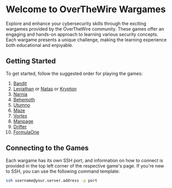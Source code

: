 # Welcome to OverTheWire Wargames

Explore and enhance your cybersecurity skills through the exciting wargames provided by the OverTheWire community. These games offer an engaging and hands-on approach to learning various security concepts. Each wargame presents a unique challenge, making the learning experience both educational and enjoyable.

## Getting Started

To get started, follow the suggested order for playing the games:

1. [Bandit](https://overthewire.org/wargames/bandit/)
2. [Leviathan](https://overthewire.org/wargames/leviathan/) or [Natas](https://overthewire.org/wargames/natas/) or [Krypton](https://overthewire.org/wargames/krypton/)
3. [Narnia](https://overthewire.org/wargames/narnia/)
4. [Behemoth](https://overthewire.org/wargames/behemoth/)
5. [Utumno](https://overthewire.org/wargames/utumno/)
6. [Maze](https://overthewire.org/wargames/maze/)
7. [Vortex](https://overthewire.org/wargames/vortex/)
8. [Manpage](https://overthewire.org/wargames/manpage/)
9. [Drifter](https://overthewire.org/wargames/drifter/)
10. [FormulaOne](https://overthewire.org/wargames/formulaone/)

## Connecting to the Games

Each wargame has its own SSH port, and information on how to connect is provided in the top left corner of the respective game's page. If you're new to SSH, you can use the following command template:

```bash
ssh username@your.server.address -p port
